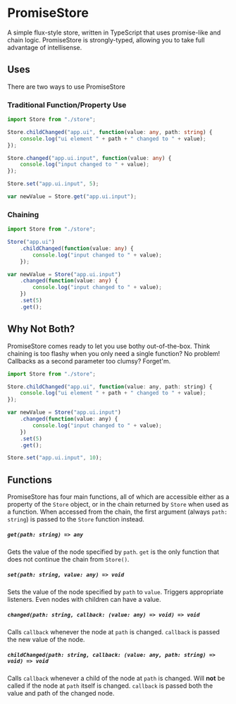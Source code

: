 # PromiseStore
A simple flux-style store, written in TypeScript that uses promise-like and chain logic.  PromiseStore is strongly-typed, allowing you to take full advantage of intellisense.

## Uses
There are two ways to use PromiseStore

### Traditional Function/Property Use

```typescript
import Store from "./store";

Store.childChanged("app.ui", function(value: any, path: string) {
    console.log("ui element " + path + " changed to " + value);
});

Store.changed("app.ui.input", function(value: any) {
    console.log("input changed to " + value);
});

Store.set("app.ui.input", 5);

var newValue = Store.get("app.ui.input");
```

### Chaining

```typescript
import Store from "./store";

Store("app.ui")
    .childChanged(function(value: any) {
        console.log("input changed to " + value);
    });

var newValue = Store("app.ui.input")
    .changed(function(value: any) {
        console.log("input changed to " + value);
    })
    .set(5)
    .get();
```

## Why Not Both?
PromiseStore comes ready to let you use bothy out-of-the-box.  Think chaining is too flashy when you only need a single function?  No problem!  Callbacks as a second parameter too clumsy?  Forget'm.

```javascript
import Store from "./store";

Store.childChanged("app.ui", function(value: any, path: string) {
    console.log("ui element " + path + " changed to " + value);
});

var newValue = Store("app.ui.input")
    .changed(function(value: any) {
        console.log("input changed to " + value);
    })
    .set(5)
    .get();

Store.set("app.ui.input", 10);
```

## Functions
PromiseStore has four main functions, all of which are accessible either as a property of the `Store` object, or in the chain returned by `Store` when used as a function.  When accessed from the chain, the first argument (always `path: string`) is passed to the `Store` function instead.

##### `get(path: string) => any`
Gets the value of the node specified by `path`.  `get` is the only function that does not continue the chain from `Store()`.

##### `set(path: string, value: any) => void`
Sets the value of the node specified by `path` to `value`.  Triggers appropriate listeners.  Even nodes with children can have a value.

##### `changed(path: string, callback: (value: any) => void) => void`
Calls `callback` whenever the node at `path` is changed.  `callback` is passed the new value of the node.

##### `childChanged(path: string, callback: (value: any, path: string) => void) => void`
Calls `callback` whenever a child of the node at `path` is changed.  Will **not** be called if the node at `path` itself is changed.  `callback` is passed both the value and path of the changed node.
